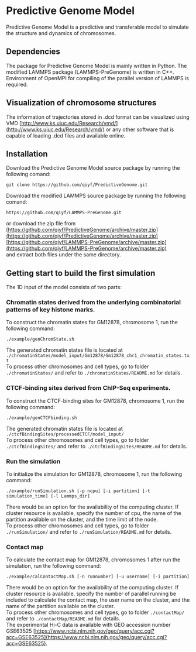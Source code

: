 # Predictive Genome Model  
Predictive Genome Model is a predictive and transferable model to simulate the structure and dynamics of chromosomes.

## Dependencies  
The package for Predictive Genome Model is mainly written in Python. The modified LAMMPS package (LAMMPS-PreGenome) is written in C++. Environment of OpenMPI for compiling of the parallel version of LAMMPS is required. 

## Visualization of chromosome structures  
The information of trajectories stored in .dcd format can be visualized using VMD [http://www.ks.uiuc.edu/Research/vmd/](http://www.ks.uiuc.edu/Research/vmd/) or any other software that is capable of loading .dcd files and available online.

## Installation
Download the Predictive Genome Model source package by running the following comand:
```
git clone https://github.com/qiyf/PredictiveGenome.git
```
Download the modified LAMMPS source package by running the following comand:
```
https://github.com/qiyf/LAMMPS-PreGenome.git
```
or download the zip file from  
[https://github.com/qiyf/PredictiveGenome/archive/master.zip](https://github.com/qiyf/PredictiveGenome/archive/master.zip)  
[https://github.com/qiyf/LAMMPS-PreGenome/archive/master.zip](https://github.com/qiyf/LAMMPS-PreGenome/archive/master.zip)  
and extract both files under the same directory.

## Getting start to build the first simulation  
The 1D input of the model consists of two parts:  
### Chromatin states derived from the underlying combinatorial patterns of key histone marks.  
To construct the chromatin states for GM12878, chromosome 1, run the following command:  
```
./example/genChromState.sh
```
The generated chromatin states file is located at `./chromatinStates/model_input/Gm12878/Gm12878_chr1_chromatin_states.txt`  
To process other chromosomes and cell types, go to folder `./chromatinStates/` and refer to `./chromatinStates/README.md` for details.  
### CTCF-binding sites derived from ChIP-Seq experiments.
To construct the CTCF-binding sites for GM12878, chromosome 1, run the following command:
```
./example/genCTCFbinding.sh
```
The generated chromatin states file is located at `./ctcfBindingSites/processedCTCF/model_input/`  
To process other chromosomes and cell types, go to folder `./ctcfBindingSites/` and refer to `./ctcfBindingSites/README.md` for details.  
### Run the simulation
To initialize the simulation for GM12878, chromosome 1, run the following command:  
```
./example/runSimulation.sh [-p ncpu] [-i partition] [-t simulation_time] [-l Lammps_dir]
```
There would be an option for the availability of the computing cluster. If cluster resource is available, specify the number of cpu, the name of the partition available on the cluster, and the time limit of the node.  
To process other chromosomes and cell types, go to folder `./runSimulation/` and refer to `./runSimulation/README.md` for details.  
### Contact map
To calculate the contact map for GM12878, chromosomes 1 after run the simulation, run the following command:
```
./example/calContactMap.sh [-n runnumber] [-u username] [-i partition]
```
There would be an option for the availability of the computing cluster. If cluster resource is available, specify the number of parallel running be included to calculate the contact map, the user name on the cluster, and the name of the partition available on the cluster.  
To process other chromosomes and cell types, go to folder `./contactMap/` and refer to `./contactMap/README.md` for details.  
The experimental Hi-C data is available with GEO accession number GSE63525 [https://www.ncbi.nlm.nih.gov/geo/query/acc.cgi?acc=GSE63525](https://www.ncbi.nlm.nih.gov/geo/query/acc.cgi?acc=GSE63525).